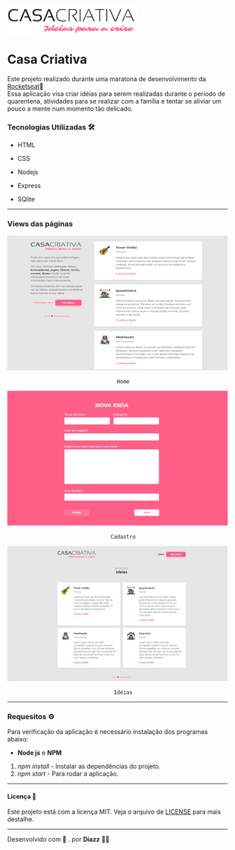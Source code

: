 ![logo casa criativa](https://raw.githubusercontent.com/wevdiaz/Casa-Criativa/master/public/image/logo_casacriativa.png)

# Casa Criativa

Este projeto realizado durante uma maratona de desenvolvimento da [Rocketseat](https://www.youtube.com/channel/UCSfwM5u0Kce6Cce8_S72olg):rocket:  
Essa aplicação visa criar idéias para serem realizadas durante o período de quarentena, atividades para se realizar com a família e tentar se aliviar um pouco a mente num momento tão delicado.

### Tecnologias Utilizadas :hammer_and_wrench:

* HTML

* CSS

* Nodejs

* Express

* SQlite 

***

### Views das páginas

![página home](https://raw.githubusercontent.com/wevdiaz/Casa-Criativa/master/images/home_casacriativa.png)

                                       Home 
                                  
![página cadastro](https://raw.githubusercontent.com/wevdiaz/Casa-Criativa/master/images/cadastro_casacriativa.png)

                                     Cadastro
                                      
                                      
![página idéias](https://raw.githubusercontent.com/wevdiaz/Casa-Criativa/master/images/ideias_casacriativa.png)

                                      Idéias
                                      
***

### Requesitos :gear:

Para verificação da aplicação é necessário instalação dos programas abaixo:

*  **Node js** e **NPM**
1. *npm install* - Instalar as dependências do projeto.
1. *npm start* - Para rodar a aplicação.

***

#### Licença :scroll:
 
 Este projeto está com a licença MIT. Veja o arquivo de [LICENSE](https://github.com/wevdiaz/NLW-Ecoleta/blob/master/LICENSE) para mais destalhe.
 
 ***

Desenvolvido com :blue_heart:    .  por **Diazz** :technologist:
